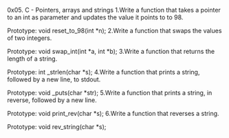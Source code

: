 0x05. C - Pointers, arrays and strings
1.Write a function that takes a pointer to an int as parameter and updates the value it points to to 98.

Prototype: void reset_to_98(int *n);
2.Write a function that swaps the values of two integers.

Prototype: void swap_int(int *a, int *b);
3.Write a function that returns the length of a string.

Prototype: int _strlen(char *s);
4.Write a function that prints a string, followed by a new line, to stdout.

Prototype: void _puts(char *str);
5.Write a function that prints a string, in reverse, followed by a new line.

Prototype: void print_rev(char *s);
6.Write a function that reverses a string.

Prototype: void rev_string(char *s);


